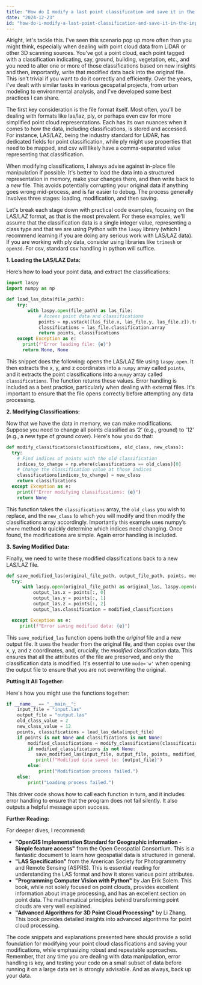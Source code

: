 ```yaml
---
title: "How do I modify a last point classification and save it in the input file?"
date: "2024-12-23"
id: "how-do-i-modify-a-last-point-classification-and-save-it-in-the-input-file"
---
```


Alright, let's tackle this. I've seen this scenario pop up more often than you might think, especially when dealing with point cloud data from LiDAR or other 3D scanning sources. You’ve got a point cloud, each point tagged with a classification indicating, say, ground, building, vegetation, etc., and you need to alter one or more of those classifications based on new insights and then, importantly, write that modified data back into the original file. This isn’t trivial if you want to do it correctly and efficiently. Over the years, I've dealt with similar tasks in various geospatial projects, from urban modeling to environmental analysis, and I've developed some best practices I can share.

The first key consideration is the file format itself. Most often, you'll be dealing with formats like las/laz, ply, or perhaps even csv for more simplified point cloud representations. Each has its own nuances when it comes to how the data, including classifications, is stored and accessed. For instance, LAS/LAZ, being the industry standard for LiDAR, has dedicated fields for point classification, while ply might use properties that need to be mapped, and csv will likely have a comma-separated value representing that classification.

When modifying classifications, I always advise against in-place file manipulation if possible. It's better to load the data into a structured representation in memory, make your changes there, and then write back to a *new* file. This avoids potentially corrupting your original data if anything goes wrong mid-process, and is far easier to debug. The process generally involves three stages: loading, modification, and then saving.

Let's break each stage down with practical code examples, focusing on the LAS/LAZ format, as that is the most prevalent. For these examples, we'll assume that the classification data is a single integer value, representing a class type and that we are using Python with the `laspy` library (which I recommend learning if you are doing any serious work with LAS/LAZ data). If you are working with ply data, consider using libraries like `trimesh` or `open3d`. For csv, standard csv handling in python will suffice.

**1. Loading the LAS/LAZ Data:**

Here’s how to load your point data, and extract the classifications:

```python
import laspy
import numpy as np

def load_las_data(file_path):
    try:
        with laspy.open(file_path) as las_file:
            # Access point data and classifications
            points = np.vstack([las_file.x, las_file.y, las_file.z]).transpose()
            classifications = las_file.classification.array
            return points, classifications
    except Exception as e:
      print(f"Error loading file: {e}")
      return None, None
```

This snippet does the following: opens the LAS/LAZ file using `laspy.open`. It then extracts the x, y, and z coordinates into a `numpy` array called `points`, and it extracts the point classifications into a `numpy` array called `classifications`. The function returns these values. Error handling is included as a best practice, particularly when dealing with external files. It's important to ensure that the file opens correctly before attempting any data processing.

**2. Modifying Classifications:**

Now that we have the data in memory, we can make modifications. Suppose you need to change all points classified as ‘2’ (e.g., ground) to '12' (e.g., a new type of ground cover). Here's how you do that:

```python
def modify_classifications(classifications, old_class, new_class):
  try:
    # Find indices of points with the old classification
    indices_to_change = np.where(classifications == old_class)[0]
    # Change the classification value at those indices
    classifications[indices_to_change] = new_class
    return classifications
  except Exception as e:
    print(f"Error modifying classifications: {e}")
    return None
```

This function takes the `classifications` array, the `old_class` you wish to replace, and the `new_class` to which you will modify and then modify the classifications array accordingly. Importantly this example uses numpy’s `where` method to quickly determine which indices need changing. Once found, the modifications are simple. Again error handling is included.

**3. Saving Modified Data:**

Finally, we need to write these modified classifications back to a new LAS/LAZ file.

```python
def save_modified_las(original_file_path, output_file_path, points, modified_classifications):
  try:
      with laspy.open(original_file_path) as original_las, laspy.open(output_file_path, mode='w', header=original_las.header) as output_las:
          output_las.x = points[:, 0]
          output_las.y = points[:, 1]
          output_las.z = points[:, 2]
          output_las.classification = modified_classifications

  except Exception as e:
     print(f"Error saving modified data: {e}")
```

This `save_modified_las` function opens both the *original* file and a *new* output file. It uses the header from the original file, and then copies over the x, y, and z coordinates, and, crucially, the *modified* classification data. This ensures that all the attributes of the file are preserved, and only the classification data is modified. It's essential to use `mode='w'` when opening the output file to ensure that you are not overwriting the original.

**Putting It All Together:**

Here's how you might use the functions together:

```python
if __name__ == "__main__":
    input_file = "input.las"
    output_file = "output.las"
    old_class_value = 2
    new_class_value = 12
    points, classifications = load_las_data(input_file)
    if points is not None and classifications is not None:
        modified_classifications = modify_classifications(classifications, old_class_value, new_class_value)
        if modified_classifications is not None:
           save_modified_las(input_file, output_file, points, modified_classifications)
           print(f"Modified data saved to: {output_file}")
        else:
            print("Modification process failed.")
    else:
        print("Loading process failed.")
```

This driver code shows how to call each function in turn, and it includes error handling to ensure that the program does not fail silently. It also outputs a helpful message upon success.

**Further Reading:**

For deeper dives, I recommend:

*   **"OpenGIS Implementation Standard for Geographic information - Simple feature access"** from the Open Geospatial Consortium. This is a fantastic document to learn how geospatial data is structured in general.
*  **"LAS Specification"** from the American Society for Photogrammetry and Remote Sensing (ASPRS). This is essential reading for understanding the LAS format and how it stores various point attributes.
*   **"Programming Computer Vision with Python"** by Jan Erik Solem. This book, while not solely focused on point clouds, provides excellent information about image processing, and has an excellent section on point data. The mathematical principles behind transforming point clouds are very well explained.
*   **"Advanced Algorithms for 3D Point Cloud Processing"** by Li Zhang. This book provides detailed insights into advanced algorithms for point cloud processing.

The code snippets and explanations presented here should provide a solid foundation for modifying your point cloud classifications and saving your modifications, while emphasizing robust and repeatable approaches. Remember, that any time you are dealing with data manipulation, error handling is key, and testing your code on a small subset of data before running it on a large data set is strongly advisable. And as always, back up your data.
